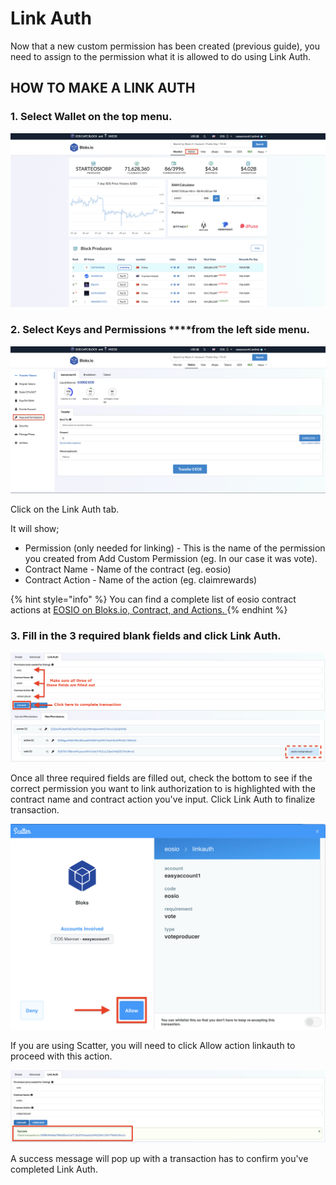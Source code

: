 # Link Auth

Now that a new custom permission has been created \(previous guide\), you need to assign to the permission what it is allowed to do using Link Auth.

## HOW TO MAKE A LINK AUTH

### 1. Select **Wallet** on the top menu.

![](../../.gitbook/assets/image%20%2846%29.png)

### 2. Select Keys and Permissions ****from the left side menu.

![](../../.gitbook/assets/image%20%2837%29.png)

Click on the Link Auth tab.

It will show;

* Permission \(only needed for linking\) - This is the name of the permission you created from Add Custom Permission \(eg. In our case it was vote\). 
* Contract Name - Name of the contract \(eg. eosio\)
* Contract Action - Name of the action \(eg. claimrewards\)

{% hint style="info" %}
You can find a complete list of eosio contract actions at [EOSIO on Bloks.io, Contract, and Actions. ](https://bloks.io/account/eosio?loadContract=true&tab=Actions&account=eosio&scope=eosio&limit=100)
{% endhint %}

### 3. Fill in the 3 required blank fields and click Link Auth.

![](../../.gitbook/assets/image%20%28164%29.png)

Once all three required fields are filled out, check the bottom to see if the correct permission you want to link authorization to is highlighted with the contract name and contract action you've input. Click Link Auth to finalize transaction. 

![](../../.gitbook/assets/image%20%2813%29.png)

If you are using Scatter, you will need to click Allow action linkauth to proceed with this action.

![](../../.gitbook/assets/image%20%2811%29.png)

A success message will pop up with a transaction has to confirm you've completed Link Auth.



